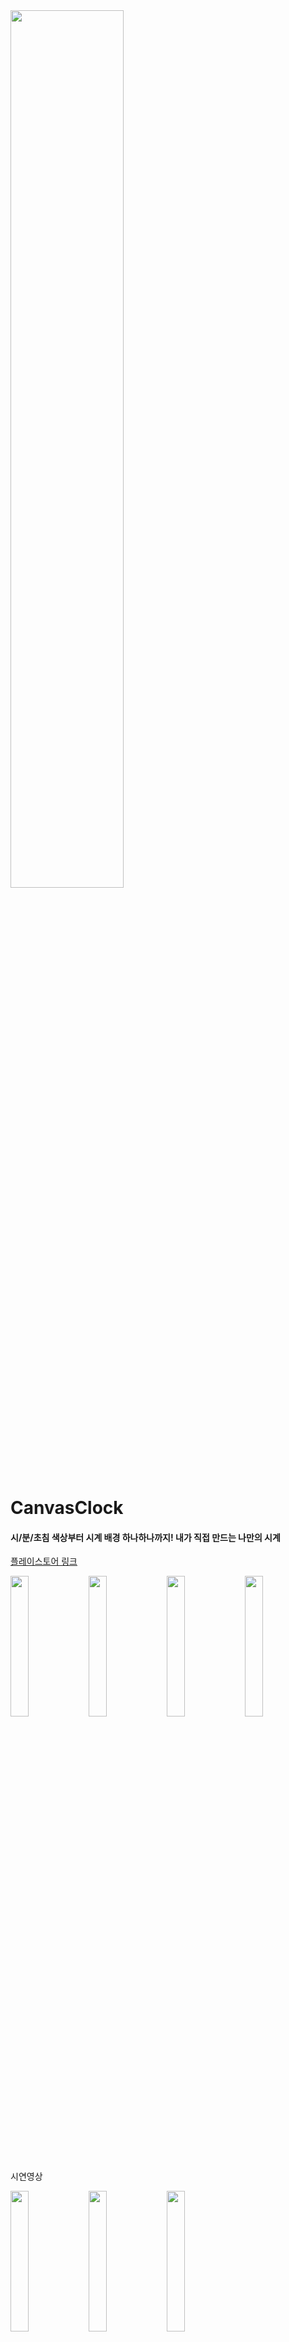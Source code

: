 <img width="60%" src="https://user-images.githubusercontent.com/39579912/211178459-cdfcfc54-31b5-4546-a282-1a455ce83c13.png"/>

# CanvasClock

#### 시/분/초침 색상부터 시계 배경 하나하나까지! 내가 직접 만드는 나만의 시계
[플레이스토어 링크](https://play.google.com/store/apps/details?id=com.strayAlpaca.canvasclock)
<p>
<img width="24%" src="https://user-images.githubusercontent.com/39579912/211178533-32cc69e7-5a6e-4f68-8418-2f9ede6d60cd.png"/>
<img width="24%" src="https://user-images.githubusercontent.com/39579912/211178559-3f4222dd-4d26-4478-80cd-e78c73353b13.png"/>
<img width="24%" src="https://user-images.githubusercontent.com/39579912/211178563-2244fb71-9d3b-4d6b-9985-8d76e67976a9.png"/>
<img width="24%" src="https://user-images.githubusercontent.com/39579912/211178568-15c5f598-fd22-4976-a32a-86ba4303ee42.png"/>
</p>
시연영상
<p>
<img width="24%" src="https://user-images.githubusercontent.com/39579912/228991126-45ac8113-30a1-4ea9-a006-9507ad97c868.gif"/>
<img width="24%" src="https://user-images.githubusercontent.com/39579912/228989353-c9f5322b-377a-4ed0-8723-e133148c89bb.gif"/>
<img width="24%" src="https://user-images.githubusercontent.com/39579912/228989259-9b57bee8-044f-4b90-9868-c1ab1ecedad3.gif"/>
</p>

## 개발정보

#### 개발기간 : 2022.06 - 2022.10
#### 개발언어 : kotlin
#### 주요사용기술 : Multi Module Clean Architecture, 코루틴, Room, Hilt, Paging3, DataBinding, AppWidgetProvider

